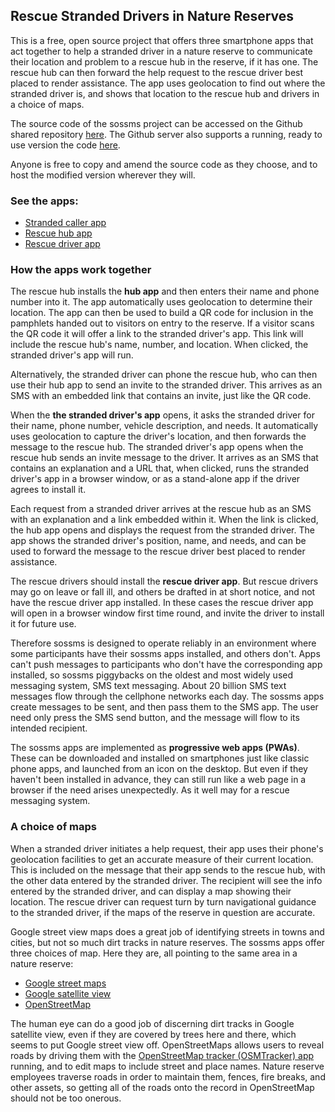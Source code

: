 <h2>Rescue Stranded Drivers in Nature Reserves</h2>

<p>This is a free, open source project that offers three smartphone apps that act together to help a stranded driver in a nature reserve
to communicate their location and problem to a rescue hub in the reserve, if it has one.  The rescue hub can then forward the help request
to the rescue driver best placed to render assistance.  The app uses geolocation to find out where the stranded driver is, and shows
that location to the rescue hub and drivers in a choice of maps.</p>

<p>The source code of the sossms project can be accessed on the Github shared repository <a href="https://github.com/tijaska/sossms">here</a>.
The Github server also supports a running, ready to use version the code <a href="https://tijaska.github.io/sossms/">here</a>.</p>

<p>Anyone is free to copy and amend the source code as they choose, and to host the modified version wherever they will.</p>

<h3>See the apps:</h3>

<ul>
  <!--li><a href="web/index.html">A description of this system</a></li-->
  <li><a href="web/caller/">Stranded caller app</a></li>
  <li><a href="web/hub/">Rescue hub app</a></li>
  <li><a href="web/rescue/">Rescue driver app</a></li>
</ul>

<h3>How the apps work together</h3>

<p>The rescue hub installs the <strong>hub app</strong> and then enters their name and phone number into it. The app automatically uses
geolocation to determine their location.  The app can then be used to build a QR code for inclusion in the pamphlets handed out to visitors
on entry to the reserve.  If a visitor scans the QR code it will offer a link to the stranded driver's app.  This link will include the
rescue hub's name, number, and location. When clicked, the stranded driver's app will run.</p>

<p>Alternatively, the stranded driver can phone the rescue hub, who can then use their hub app to send an invite to the stranded driver.
This arrives as an SMS with an embedded link that contains an invite, just like the QR code.</p>

<p>When the <strong>the stranded driver's app</strong> opens, it asks the stranded driver for their name, phone number, vehicle description,
and needs. It automatically uses geolocation to capture the driver's location, and then forwards the message to the rescue hub. The stranded
driver's app opens when the rescue hub sends an invite message to the driver. It arrives as an SMS that contains an explanation and a URL
that, when clicked, runs the stranded driver's app in a browser window, or as a stand-alone app if the driver agrees to install it.</p>

<!--p>Of course drivers don't go on trips expecting vehicle breakdowns, so we can't expect them to install the stranded driver app in advance.
For this reason the app is packaged as a <strong>Progressive Web App</strong>
(PWA) that can run on the fly in a standard browser window, or be installed as a stand-alone phone app as the user chooses.</p-->

<p>Each request from a stranded driver arrives at the rescue hub as an SMS with an explanation and a link embedded within it. When the link
is clicked, the hub app opens and displays the request from the stranded driver. The app shows the stranded driver's position, name, and needs,
and can be used to forward the message to the rescue driver best placed to render assistance.</p>

<p>The rescue drivers should install the <strong>rescue driver app</strong>. But rescue drivers may go on leave or fall ill, and others be
drafted in at short notice, and not have the rescue driver app installed. In these cases the rescue driver app will open in a browser window
first time round, and invite the driver to install it for future use.</p>

<p>Therefore sossms is designed to operate reliably in an environment where some participants have their sossms apps installed, and
others don't. Apps can't push messages to participants who don't have the corresponding app installed, so sossms piggybacks on the
oldest and most widely used messaging system, SMS text messaging. About 20 billion SMS text messages flow through the cellphone networks
each day.  The sossms apps create messages to be sent, and then pass them to the SMS app. The user need only press the SMS send button,
and the message will flow to its intended recipient.</p>

<p>The sossms apps are implemented as <strong>progressive web apps (PWAs)</strong>. These can be downloaded and installed on smartphones
just like classic phone apps, and launched from an icon on the desktop. But even if they haven't been installed in advance, they can still
run like a web page in a browser if the need arises unexpectedly. As it well may for a rescue messaging system.</p>

<h3>A choice of maps</h3>

<p>When a stranded driver initiates a help request, their app uses their phone's geolocation facilities to get an accurate measure of their
current location. This is included on the message that their app sends to the rescue hub, with the other data entered by the stranded driver.
The recipient will see the info entered by the stranded driver, and can display a map showing their location. The rescue driver can request
turn by turn navigational guidance to the stranded driver, if the maps of the reserve in question are accurate.</p>

<p>Google street view maps does a great job of identifying streets in towns and cities, but not so much dirt tracks in nature reserves.
The sossms apps offer three choices of map. Here they are, all pointing to the same area in a nature reserve:</p>
 
<ul>
  <li><a href="https://www.google.com/maps/@-24.8084045,28.1284559,16z">Google street maps</a></li>
  <li><a href="https://www.google.com/maps/@-24.8084045,28.1284559,2112m/data=!3m1!1e3">Google satellite view</a></li>
  <li><a href="https://www.openstreetmap.org/#map=16/-24.8081/28.1292">OpenStreetMap</a></li>
</ul>

<p>The human eye can do a good job of discerning dirt tracks in Google satellite view, even if they are covered by trees here and there,
which seems to put Google street view off. OpenStreetMaps allows users to reveal roads by driving them with the
<a href="https://play.google.com/store/apps/details?id=net.osmtracker&hl=en_ZA&gl=US">OpenStreetMap tracker (OSMTracker) app</a> running,
and to edit maps to include street and place names. Nature reserve employees traverse roads in order to maintain them, fences, fire breaks,
and other assets, so getting all of the roads onto the record in OpenStreetMap should not be too onerous.</p>
